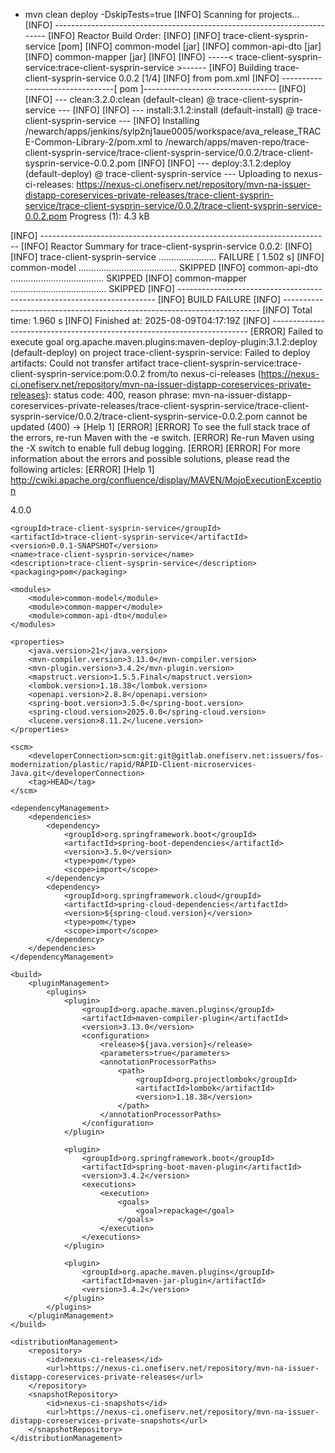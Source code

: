 + mvn clean deploy -DskipTests=true
[INFO] Scanning for projects...
[INFO] ------------------------------------------------------------------------
[INFO] Reactor Build Order:
[INFO] 
[INFO] trace-client-sysprin-service                                       [pom]
[INFO] common-model                                                       [jar]
[INFO] common-api-dto                                                     [jar]
[INFO] common-mapper                                                      [jar]
[INFO] 
[INFO] -----< trace-client-sysprin-service:trace-client-sysprin-service >------
[INFO] Building trace-client-sysprin-service 0.0.2                        [1/4]
[INFO]   from pom.xml
[INFO] --------------------------------[ pom ]---------------------------------
[INFO] 
[INFO] --- clean:3.2.0:clean (default-clean) @ trace-client-sysprin-service ---
[INFO] 
[INFO] --- install:3.1.2:install (default-install) @ trace-client-sysprin-service ---
[INFO] Installing /newarch/apps/jenkins/sylp2nj1aue0005/workspace/ava_release_TRACE-Common-Library-2/pom.xml to /newarch/apps/maven-repo/trace-client-sysprin-service/trace-client-sysprin-service/0.0.2/trace-client-sysprin-service-0.0.2.pom
[INFO] 
[INFO] --- deploy:3.1.2:deploy (default-deploy) @ trace-client-sysprin-service ---
Uploading to nexus-ci-releases: https://nexus-ci.onefiserv.net/repository/mvn-na-issuer-distapp-coreservices-private-releases/trace-client-sysprin-service/trace-client-sysprin-service/0.0.2/trace-client-sysprin-service-0.0.2.pom
Progress (1): 4.3 kB
                    
[INFO] ------------------------------------------------------------------------
[INFO] Reactor Summary for trace-client-sysprin-service 0.0.2:
[INFO] 
[INFO] trace-client-sysprin-service ....................... FAILURE [  1.502 s]
[INFO] common-model ....................................... SKIPPED
[INFO] common-api-dto ..................................... SKIPPED
[INFO] common-mapper ...................................... SKIPPED
[INFO] ------------------------------------------------------------------------
[INFO] BUILD FAILURE
[INFO] ------------------------------------------------------------------------
[INFO] Total time:  1.960 s
[INFO] Finished at: 2025-08-09T04:17:19Z
[INFO] ------------------------------------------------------------------------
[ERROR] Failed to execute goal org.apache.maven.plugins:maven-deploy-plugin:3.1.2:deploy (default-deploy) on project trace-client-sysprin-service: Failed to deploy artifacts: Could not transfer artifact trace-client-sysprin-service:trace-client-sysprin-service:pom:0.0.2 from/to nexus-ci-releases (https://nexus-ci.onefiserv.net/repository/mvn-na-issuer-distapp-coreservices-private-releases): status code: 400, reason phrase: mvn-na-issuer-distapp-coreservices-private-releases/trace-client-sysprin-service/trace-client-sysprin-service/0.0.2/trace-client-sysprin-service-0.0.2.pom cannot be updated (400) -> [Help 1]
[ERROR] 
[ERROR] To see the full stack trace of the errors, re-run Maven with the -e switch.
[ERROR] Re-run Maven using the -X switch to enable full debug logging.
[ERROR] 
[ERROR] For more information about the errors and possible solutions, please read the following articles:
[ERROR] [Help 1] http://cwiki.apache.org/confluence/display/MAVEN/MojoExecutionException





<?xml version="1.0" encoding="UTF-8"?>
<project xmlns="http://maven.apache.org/POM/4.0.0"
         xmlns:xsi="http://www.w3.org/2001/XMLSchema-instance"
         xsi:schemaLocation="http://maven.apache.org/POM/4.0.0 http://maven.apache.org/xsd/maven-4.0.0.xsd">
    <modelVersion>4.0.0</modelVersion>

    <groupId>trace-client-sysprin-service</groupId>
    <artifactId>trace-client-sysprin-service</artifactId>
    <version>0.0.1-SNAPSHOT</version>
    <name>trace-client-sysprin-service</name>
    <description>trace-client-sysprin-service</description>
    <packaging>pom</packaging>

    <modules>
        <module>common-model</module>
        <module>common-mapper</module>
        <module>common-api-dto</module>
    </modules>

    <properties>
        <java.version>21</java.version>
        <mvn-compiler.version>3.13.0</mvn-compiler.version>
        <mvn-plugin.version>3.4.2</mvn-plugin.version>
        <mapstruct.version>1.5.5.Final</mapstruct.version>
        <lombok.version>1.18.38</lombok.version>
        <openapi.version>2.8.8</openapi.version>
        <spring-boot.version>3.5.0</spring-boot.version>
        <spring-cloud.version>2025.0.0</spring-cloud.version>
        <lucene.version>8.11.2</lucene.version>
    </properties>

    <scm>
        <developerConnection>scm:git:git@gitlab.onefiserv.net:issuers/fos-modernization/plastic/rapid/RAPID-Client-microservices-Java.git</developerConnection>
        <tag>HEAD</tag>
    </scm>

    <dependencyManagement>
        <dependencies>
            <dependency>
                <groupId>org.springframework.boot</groupId>
                <artifactId>spring-boot-dependencies</artifactId>
                <version>3.5.0</version>
                <type>pom</type>
                <scope>import</scope>
            </dependency>
            <dependency>
                <groupId>org.springframework.cloud</groupId>
                <artifactId>spring-cloud-dependencies</artifactId>
                <version>${spring-cloud.version}</version>
                <type>pom</type>
                <scope>import</scope>
            </dependency>
        </dependencies>
    </dependencyManagement>

    <build>
        <pluginManagement>
            <plugins>
                <plugin>
                    <groupId>org.apache.maven.plugins</groupId>
                    <artifactId>maven-compiler-plugin</artifactId>
                    <version>3.13.0</version>
                    <configuration>
                        <release>${java.version}</release>
                        <parameters>true</parameters>
                        <annotationProcessorPaths>
                            <path>
                                <groupId>org.projectlombok</groupId>
                                <artifactId>lombok</artifactId>
                                <version>1.18.38</version>
                            </path>
                        </annotationProcessorPaths>
                    </configuration>
                </plugin>

                <plugin>
                    <groupId>org.springframework.boot</groupId>
                    <artifactId>spring-boot-maven-plugin</artifactId>
                    <version>3.4.2</version>
                    <executions>
                        <execution>
                            <goals>
                                <goal>repackage</goal>
                            </goals>
                        </execution>
                    </executions>
                </plugin>

                <plugin>
                    <groupId>org.apache.maven.plugins</groupId>
                    <artifactId>maven-jar-plugin</artifactId>
                    <version>3.4.2</version>
                </plugin>
            </plugins>
        </pluginManagement>
    </build>

    <distributionManagement>
        <repository>
            <id>nexus-ci-releases</id>
            <url>https://nexus-ci.onefiserv.net/repository/mvn-na-issuer-distapp-coreservices-private-releases</url>
        </repository>
        <snapshotRepository>
            <id>nexus-ci-snapshots</id>
            <url>https://nexus-ci.onefiserv.net/repository/mvn-na-issuer-distapp-coreservices-private-snapshots</url>
        </snapshotRepository>
    </distributionManagement>

</project>
